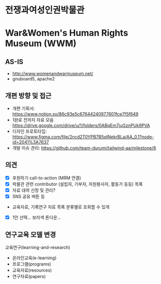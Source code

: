 # 전쟁과여성인권박물관
# War&Women's Human Rights Museum (WWM)

## AS-IS

- http://www.womenandwarmuseum.net/
- gnuboard5, apache2

## 개편 방향 및 접근

- 개편 기획서: https://www.notion.so/86c93e5c67644240977601fce7f5f649
- 1완료 전까지 자료 모음 https://drive.google.com/drive/u/1/folders/0ABqEm7juGznPUk9PVA
- 디자인 프로토타입: https://www.figma.com/file/2ncd2T0YPB7B5qlNekrBLa/AA_0.1?node-id=2041%3A7637
- 개발 이슈 관리: https://github.com/team-durumi/tailwind-aa/milestone/6

## 의견

- [x] 후원하기 call-to-action (MRM 연결)
- [x] 박물관 관련 contributor (설립자, 기부자, 자원봉사자, 활동가 등등) 목록
- [x] 자료 대여 신청 및 관리?
- [x] SNS 공유 버튼 등
- 교육자료, 기록연구 자료 목록 분류별로 조회할 수 있게
- [x] 1안 선택... 보라색 톤다운...

## 연구교육 모델 변경

교육연구(learning-and-research)
- 온라인교육(e-learning)
- 프로그램(programs)
- 교육자료(resources)
- 연구자료(papers)


